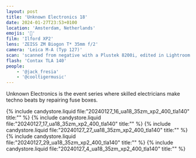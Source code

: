 ```yaml
---
layout: post
title: 'Unknown Electronics 18'
date: 2024-01-27T23:53+0100
location: 'Amsterdam, Netherlands'
emojis: '🎹'
film: 'Ilford XP2'
lens: 'ZEISS ZM Biogon T* 35mm f/2'
camera: 'Leica M-A (Typ 127)'
scan: 'scanned from negative with a Plustek 8200i, edited in Lightroom'
flash: 'Contax TLA 140'
people: 
    - '@jack_fresia'
    - '@cooltigermusic'
---
```


Unknown Electronics is the event series where skilled electricians make techno beats by repairing fuse boxes.

{% include candystore.liquid file:"20240127_16_ua18_35zm_xp2_400_tla140" title:"" %}
{% include candystore.liquid file:"20240127_17_ua18_35zm_xp2_400_tla140" title:"" %}
{% include candystore.liquid file:"20240127_27_ua18_35zm_xp2_400_tla140" title:"" %}
{% include candystore.liquid file:"20240127_29_ua18_35zm_xp2_400_tla140" title:"" %}
{% include candystore.liquid file:"20240127_4_ua18_35zm_xp2_400_tla140" title:"" %}